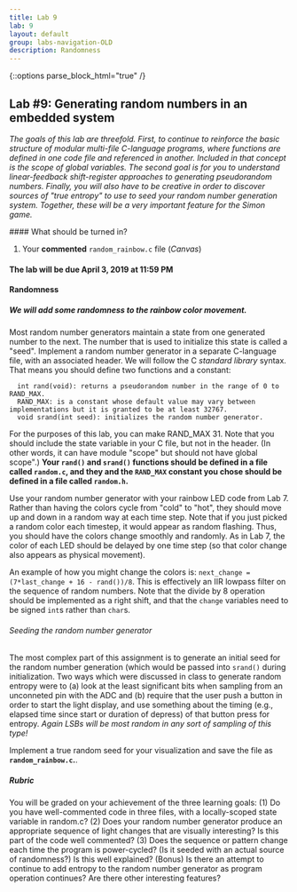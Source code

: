 ```yaml
---
title: Lab 9
lab: 9
layout: default
group: labs-navigation-OLD
description: Randomness
---
```


{::options parse_block_html="true" /}

## Lab #9: Generating random numbers in an embedded system

_The goals of this lab are threefold. First, to continue to reinforce the basic
structure of modular multi-file C-language programs, where functions are defined
in one code file and referenced in another. Included in that concept is the
scope of global variables. The second goal is for you to understand
linear-feedback shift-register approaches to generating pseudorandom numbers.
Finally, you will also have to be creative in order to discover sources of "true
entropy" to use to seed your random number generation system. 
Together, these will be a very important feature for the Simon game._

<div class="alert alert-danger" role="alert">
#### What should be turned in?

  1. Your **commented** `random_rainbow.c` file (_Canvas_)

#### The lab will be due April 3, 2019 at 11:59 PM
</div>

#### Randomness

##### We will add some randomness to the rainbow color movement. 
Most random number generators maintain a state from one generated number to the next. The
number that is used to initialize this state is called a "seed". Implement a random number
generator in a separate C-language file, with an associated header. We will follow the
C _standard library_ syntax. That means you should define two functions and a constant:

```
  int rand(void): returns a pseudorandom number in the range of 0 to RAND_MAX.
  RAND_MAX: is a constant whose default value may vary between implementations but it is granted to be at least 32767.
  void srand(int seed): initializes the random number generator.
```

For the purposes of this lab, you can make RAND_MAX 31. Note that you should include the state
variable in your C file, but not in the header. (In other words, it can have module "scope" but
should not have global scope".) **Your `rand()` and `srand()` functions should be
defined in a file called `random.c`, and they and the `RAND_MAX` constant you
chose should be defined in a file called `random.h`.**

Use your random number generator with your rainbow LED code from Lab 7. Rather
than having the colors cycle from "cold" to "hot", they should move up and down
in a random way at each time step. Note that if you just picked a random color
each timestep, it would appear as random flashing. Thus, you should have the
colors change smoothly and randomly. As in Lab 7, the color of each LED should
be delayed by one time step (so that color change also appears as physical
movement). 

An example of how you might change the colors is:
`next_change = (7*last_change + 16 - rand())/8`. This is effectively an IIR
lowpass filter on the sequence of random numbers. Note that the divide by 8
operation should be implemented as a right shift, and that the `change`
variables need to be signed `int`s rather than `char`s. 

###### Seeding the random number generator
The most complex part of this assignment is to generate an initial seed for the
random number generation (which would be passed into `srand()` during
initialization. Two ways which were discussed in class to generate random
entropy were to (a) look at the least significant bits when sampling from an
unconneted pin with the ADC and (b) require that the user push a button in order
to start the light display, and use something about the timing (e.g., elapsed time
since start or duration of depress) of that button press for entropy. _Again LSBs
will be most random in any sort of sampling of this type!_

Implement a true random seed for your visualization and save the file as
**`random_rainbow.c`.**.

##### Rubric
You will be graded on your achievement of the three learning goals: (1) Do you
have well-commented code in three files, with a locally-scoped state variable in
random.c? (2) Does your random number generator produce an appropriate sequence
of light changes that are visually interesting? Is this part of the code well
commented? (3) Does the sequence or pattern change each time the program is
power-cycled? (Is it seeded with an actual source of randomness?) Is this well
explained? (Bonus) Is there an attempt to continue to add entropy to the random
number generator as program operation continues? Are there other interesting
features?

